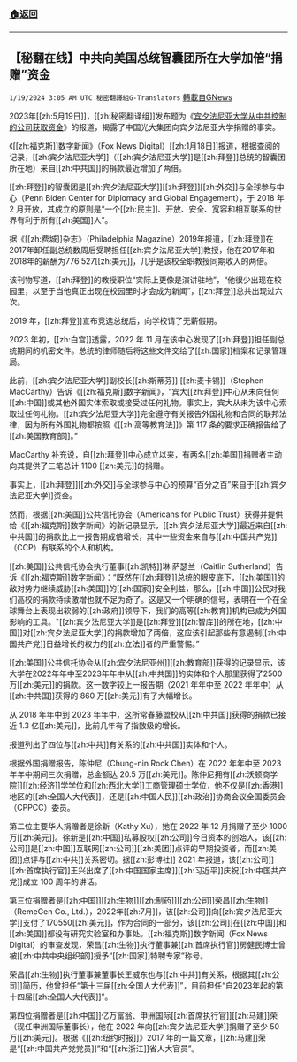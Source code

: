 ###  [:house:返回](README.md)
---


## 【秘翻在线】中共向美国总统智囊团所在大学加倍“捐赠”资金
`1/19/2024 3:05 AM UTC 秘密翻譯組G-Translators` [轉載自GNews](https://gnews.org/articles/2233903)

2023年[[zh:5月19日]]，[[zh:秘密翻译组]]发布题为《[宾夕法尼亚大学从中共控制的公司获取资金](https://gnews.org/m/1313319)》的报道，揭露了中国光大集团向宾夕法尼亚大学捐赠的事实。

《[[zh:福克斯]]数字新闻》（Fox News Digital）[[zh:1月18日]]报道，根据查阅的记录，[[zh:宾夕法尼亚大学]]（[[zh:宾夕法尼亚大学]]是[[zh:拜登]]总统的智囊团所在地）来自[[zh:中共国]]的捐款最近增加了两倍。

[[zh:拜登]]的智囊团是[[zh:宾夕法尼亚大学]][[zh:拜登]][[zh:外交]]与全球参与中心（Penn Biden Center for Diplomacy and Global Engagement），于 2018 年 2 月开放，其成立的原则是“一个[[zh:民主]]、开放、安全、宽容和相互联系的世界有利于所有[[zh:美国]]人”。

据《[[zh:费城]]杂志》（Philadelphia Magazine）2019年报道，[[zh:拜登]]在2017年卸任副总统数周后受聘担任[[zh:宾夕法尼亚大学]]教授，他在2017年和2018年的薪酬为776 527[[zh:美元]]，几乎是该校全职教授同期收入的两倍。

该刊物写道，[[zh:拜登]]的教授职位“实际上更像是演讲驻地”，“他很少出现在校园里，以至于当他真正出现在校园里时才会成为新闻”，[[zh:拜登]]总共出现过六次。

2019 年，[[zh:拜登]]宣布竞选总统后，向学校请了无薪假期。

2023 年初，[[zh:白宫]]透露，2022 年 11 月在该中心发现了[[zh:拜登]]担任副总统期间的机密文件。总统的律师随后将这些文件交给了[[zh:国家]]档案和记录管理局。

此前，[[zh:宾夕法尼亚大学]]副校长[[zh:斯蒂芬]]·[[zh:麦卡锡]]（Stephen MacCarthy）告诉《[[zh:福克斯]]数字新闻》，“宾大[[zh:拜登]]中心从未向任何[[zh:中国]]或其他外国实体索取或接受过任何礼物。事实上，宾大从未为该中心索取过任何礼物。[[zh:宾夕法尼亚大学]]完全遵守有关报告外国礼物和合同的联邦法律，因为所有外国礼物都按照《[[zh:高等教育法]]》第 117 条的要求正确报告给了[[zh:美国教育部]]。”

MacCarthy 补充说，自[[zh:拜登]]中心成立以来，有两名[[zh:美国]]捐赠者主动向其提供了三笔总计 1100 [[zh:美元]]的捐赠。

事实上，[[zh:拜登]][[zh:外交]]与全球参与中心的预算“百分之百”来自于[[zh:宾夕法尼亚大学]]资金。

然而，根据[[zh:美国]]公共信托协会（Americans for Public Trust）获得并提供给《[[zh:福克斯]]数字新闻》的新记录显示，[[zh:宾夕法尼亚大学]]最近来自[[zh:中共国]]的捐款比上一报告期成倍增长，其中一些资金来自与[[zh:中国共产党]]（CCP）有联系的个人和机构。

[[zh:美国]]公共信托协会执行董事[[zh:凯特]]琳·萨瑟兰（Caitlin Sutherland）告诉《[[zh:福克斯]]数字新闻》：“既然在[[zh:拜登]]总统的眼皮底下，[[zh:美国]]的敌对势力继续威胁[[zh:美国]]的[[zh:国家]]安全利益，那么，[[zh:中国]]公民对我们高校的捐款持续激增也就不足为奇了。这是又一个明确的信号，表明在一个在全球舞台上表现出软弱的[[zh:政府]]领导下，我们的高等[[zh:教育]]机构已成为外国影响的工具。"[[zh:宾夕法尼亚大学]]是[[zh:拜登]][[zh:智库]]的所在地，[[zh:中国]]对[[zh:宾夕法尼亚大学]]的捐款增加了两倍，这应该引起那些有意遏制[[zh:中国共产党]]日益增长的权力的[[zh:立法]]者的严重警惕。”

[[zh:美国]]公共信托协会从[[zh:宾夕法尼亚州]][[zh:教育部]]获得的记录显示，该大学在2022年年中至2023年年中从[[zh:中共国]]的实体和个人那里获得了2500万[[zh:美元]]的捐款。这一数字较上一报告期（2021 年年中至 2022 年年中）从[[zh:中共国]]获得的 860 万[[zh:美元]]有了大幅增长。

从 2018 年年中到 2023 年年中，这所常春藤盟校从[[zh:中共国]]获得的捐款已接近 1.3 亿[[zh:美元]]，比前几年有了指数级的增长。

报道列出了四位与[[zh:中共]]有关系的[[zh:中共国]]实体和个人。

根据外国捐赠报告，陈仲尼（Chung-nin Rock Chen）在 2022 年年中至 2023 年年中期间三次捐赠，总金额达 20.5 万[[zh:美元]]。陈仲尼拥有[[zh:沃顿商学院]][[zh:经济]]学学位和[[zh:西北大学]]工商管理硕士学位，他不仅是[[zh:香港]]地区的[[zh:全国人大代表]]，还是[[zh:中国人民]][[zh:政治]]协商会议全国委员会（CPPCC）委员。

第二位主要华人捐赠者是徐新（Kathy Xu），她在 2022 年 12 月捐赠了至少 1000 万[[zh:美元]]。徐新是[[zh:中国]]私募股权[[zh:公司]]今日资本的创始人，该[[zh:公司]]是[[zh:中国]]互联网[[zh:公司]][[zh:美团]]点评的早期投资者，而[[zh:美团]]点评与[[zh:中共]]关系密切。据[[zh:彭博社]] 2021 年报道，该[[zh:公司]][[zh:首席执行官]]王兴出席了[[zh:中国国家主席]][[zh:习近平]]庆祝[[zh:中国共产党]]成立 100 周年的讲话。

第三位捐赠者是[[zh:中国]][[zh:生物]][[zh:制药]][[zh:公司]]荣昌[[zh:生物]]（RemeGen Co., Ltd.），2022年[[zh:7月]]，该[[zh:公司]]向[[zh:宾夕法尼亚大学]]支付了170550[[zh:美元]]，作为合同的一部分，该[[zh:公司]]在[[zh:中国]]和[[zh:美国]]都设有研究实验室和办事处。[[zh:福克斯]]数字新闻（Fox News Digital）的审查发现，荣昌[[zh:生物]]执行董事兼[[zh:首席执行官]]房健民博士曾被[[zh:中共中央组织部]]授予“[[zh:国家]]特聘专家”称号。

荣昌[[zh:生物]]执行董事兼董事长王威东也与[[zh:中共]]有关系，根据其[[zh:公司]]简历，他曾担任“第十三届[[zh:全国人大代表]]”，目前担任“自2023年起的第十四届[[zh:全国人大代表]]”。

第四位捐赠者是[[zh:中国]]亿万富翁、申洲国际[[zh:首席执行官]][[zh:马建]]荣（现任申洲国际董事长），他在 2022 年向[[zh:宾夕法尼亚大学]]捐赠了至少 50 万[[zh:美元]]。根据《[[zh:纽约时报]]》2017 年的一篇文章，[[zh:马建]]荣是“[[zh:中国共产党党员]]”和“[[zh:浙江]]省人大官员”。
